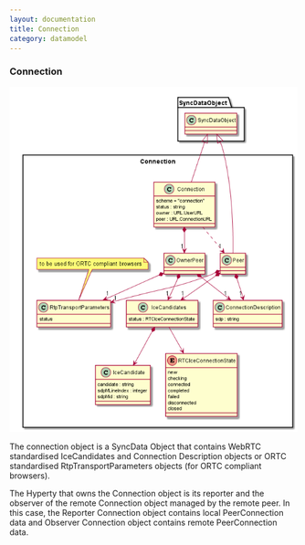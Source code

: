 ```yaml
---
layout: documentation
title: Connection
category: datamodel
---
```


### Connection

![Connection Data Object Model](Connection-Data-Object-Model.png)

The connection object is a SyncData Object that contains WebRTC standardised IceCandidates and Connection Description objects or ORTC standardised RtpTransportParameters objects (for ORTC compliant browsers).

The Hyperty that owns the Connection object is its reporter and the observer of the remote Connection object managed by the remote peer. In this case, the Reporter Connection object contains local PeerConnection data and Observer Connection object contains remote PeerConnection data.

